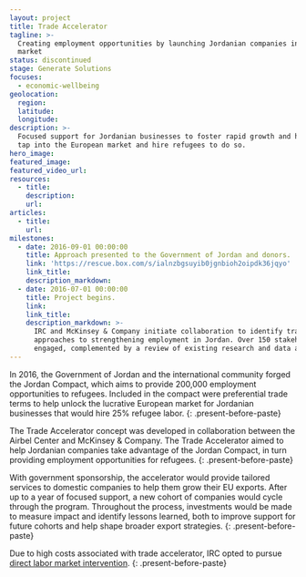 ```yaml
---
layout: project
title: Trade Accelerator
tagline: >-
  Creating employment opportunities by launching Jordanian companies into a new
  market
status: discontinued
stage: Generate Solutions
focuses:
  - economic-wellbeing
geolocation:
  region:
  latitude:
  longitude:
description: >-
  Focused support for Jordanian businesses to foster rapid growth and help them
  tap into the European market and hire refugees to do so.
hero_image:
featured_image:
featured_video_url:
resources:
  - title:
    description:
    url:
articles:
  - title:
    url:
milestones:
  - date: 2016-09-01 00:00:00
    title: Approach presented to the Government of Jordan and donors.
    link: 'https://rescue.box.com/s/ialnzbgsuyib0jgnbioh2oipdk36jqyo'
    link_title:
    description_markdown:
  - date: 2016-07-01 00:00:00
    title: Project begins.
    link:
    link_title:
    description_markdown: >-
      IRC and McKinsey & Company initiate collaboration to identify trade-driven
      approaches to strengthening employment in Jordan. Over 150 stakeholders
      engaged, complemented by a review of existing research and data analysis.
---
```


In 2016, the Government of Jordan and the international community forged the Jordan Compact, which aims to provide 200,000 employment opportunities to refugees. Included in the compact were preferential trade terms to help unlock the lucrative European market for Jordanian businesses that would hire 25% refugee labor.
{: .present-before-paste}

The Trade Accelerator concept was developed in collaboration between the Airbel Center and McKinsey & Company. The Trade Accelerator aimed to help Jordanian companies take advantage of the Jordan Compact, in turn providing employment opportunities for refugees.
{: .present-before-paste}

With government sponsorship, the accelerator would provide tailored services to domestic companies to help them grow their EU exports. After up to a year of focused support, a new cohort of companies would cycle through the program. Throughout the process, investments would be made to measure impact and identify lessons learned, both to improve support for future cohorts and help shape broader export strategies.
{: .present-before-paste}

Due to high costs associated with trade accelerator, IRC opted to pursue [direct labor market intervention](/projects/employment-hub/).
{: .present-before-paste}